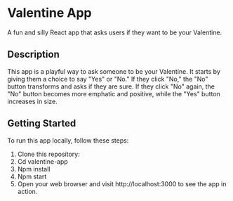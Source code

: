# Valentine App

A fun and silly React app that asks users if they want to be your Valentine.

## Description

This app is a playful way to ask someone to be your Valentine. It starts by giving them a choice to say "Yes" or "No." If they click "No," the "No" button transforms and asks if they are sure. If they click "No" again, the "No" button becomes more emphatic and positive, while the "Yes" button increases in size.

## Getting Started

To run this app locally, follow these steps:

1. Clone this repository:
2. Cd valentine-app
3. Npm install
4. Npm start
5. Open your web browser and visit http://localhost:3000 to see the app in action.

